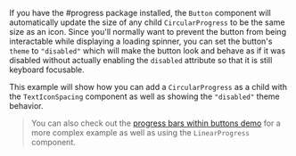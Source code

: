 If you have the #progress package installed, the `Button` component will
automatically update the size of any child `CircularProgress` to be the same
size as an icon. Since you'll normally want to prevent the button from being
interactable while displaying a loading spinner, you can set the button's
`theme` to `"disabled"` which will make the button look and behave as if it was
disabled without actually enabling the `disabled` attribute so that it is still
keyboard focusable.

This example will show how you can add a `CircularProgress` as a child with the
`TextIconSpacing` component as well as showing the `"disabled"` theme behavior.

> You can also check out the
> [progress bars within buttons demo](/packages/progress/demos#within-buttons)
> for a more complex example as well as using the `LinearProgress` component.
